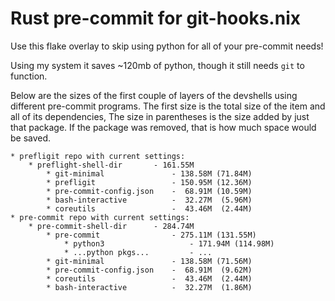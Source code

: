 # Rust pre-commit for git-hooks.nix

Use this flake overlay to skip using python for all of your pre-commit needs!

Using my system it saves ~120mb of python, though it still needs `git` to function.

Below are the sizes of the first couple of layers of the devshells using
different pre-commit programs. The first size is the total size of the item and
all of its dependencies, The size in parentheses is the size added by just that
package. If the package was removed, that is how much space would be saved.

```
* prefligit repo with current settings:
    * preflight-shell-dir       - 161.55M
        * git-minimal               - 138.58M (71.84M)
        * prefligit                 - 150.95M (12.36M)
        * pre-commit-config.json    -  68.91M (10.59M)
        * bash-interactive          -  32.27M  (5.96M)
        * coreutils                 -  43.46M  (2.44M)
* pre-commit repo with current settings:
    * pre-commit-shell-dir      - 284.74M
        * pre-commit                - 275.11M (131.55M)
            * python3                   - 171.94M (114.98M)
            * ...python pkgs...         - ...
        * git-minimal               - 138.58M (71.56M)
        * pre-commit-config.json    -  68.91M  (9.62M)
        * coreutils                 -  43.46M  (2.44M)
        * bash-interactive          -  32.27M  (1.86M)
```

